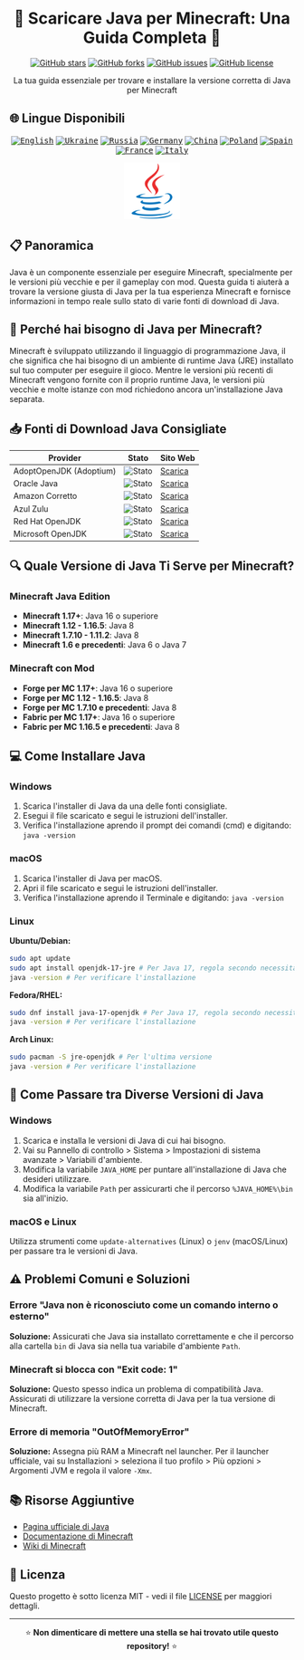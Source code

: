 <div align="center">

# 🌟 Scaricare Java per Minecraft: Una Guida Completa 🌟

[![GitHub stars](https://img.shields.io/github/stars/BANSAFAn/Java-On-Minecraft?style=social)](https://github.com/BANSAFAn/Java-On-Minecraft/stargazers)
[![GitHub forks](https://img.shields.io/github/forks/BANSAFAn/Java-On-Minecraft?style=social)](https://github.com/BANSAFAn/Java-On-Minecraft/network/members)
[![GitHub issues](https://img.shields.io/github/issues/BANSAFAn/Java-On-Minecraft)](https://github.com/BANSAFAn/Java-On-Minecraft/issues)
[![GitHub license](https://img.shields.io/github/license/BANSAFAn/Java-On-Minecraft)](https://github.com/BANSAFAn/Java-On-Minecraft/blob/main/LICENSE)

<p>La tua guida essenziale per trovare e installare la versione corretta di Java per Minecraft</p>

</div>

## 🌐 Lingue Disponibili

<div align="center">

<kbd>[<img title="English" alt="English" src="https://upload.wikimedia.org/wikipedia/commons/thumb/a/a5/Flag_of_the_United_Kingdom_%281-2%29.svg/1200px-Flag_of_the_United_Kingdom_%281-2%29.svg.png" width="22">](../README.md)</kbd>
<kbd>[<img title="Ukraine" alt="Ukraine" src="https://upload.wikimedia.org/wikipedia/commons/thumb/4/49/Flag_of_Ukraine.svg/1280px-Flag_of_Ukraine.svg.png" width="22">](README.ua.md)</kbd>
<kbd>[<img title="Russia" alt="Russia" src="https://upload.wikimedia.org/wikipedia/commons/thumb/f/f3/Flag_of_Russia.svg/1280px-Flag_of_Russia.svg.png" width="22">](README.ru.md)</kbd>
<kbd>[<img title="Germany" alt="Germany" src="https://upload.wikimedia.org/wikipedia/en/thumb/b/ba/Flag_of_Germany.svg/640px-Flag_of_Germany.svg.png" width="22">](README.de.md)</kbd>
<kbd>[<img title="China" alt="China" src="https://upload.wikimedia.org/wikipedia/commons/thumb/f/fa/Flag_of_the_People%27s_Republic_of_China.svg/800px-Flag_of_the_People%27s_Republic_of_China.svg.png" width="22">](README.zh.md)</kbd>
<kbd>[<img title="Poland" alt="Poland" src="https://upload.wikimedia.org/wikipedia/en/1/12/Flag_of_Poland.svg" width="22">](README.pl.md)</kbd>
<kbd>[<img title="Spain" alt="Spain" src="https://upload.wikimedia.org/wikipedia/commons/thumb/9/9a/Flag_of_Spain.svg/1200px-Flag_of_Spain.svg.png" width="22">](README.es.md)</kbd>
<kbd>[<img title="France" alt="France" src="https://upload.wikimedia.org/wikipedia/commons/thumb/c/c3/Flag_of_France.svg/1200px-Flag_of_France.svg.png" width="22">](README.fr.md)</kbd>
<kbd>[<img title="Italy" alt="Italy" src="https://upload.wikimedia.org/wikipedia/commons/thumb/0/03/Flag_of_Italy.svg/1500px-Flag_of_Italy.svg.png" width="22">](README.it.md)</kbd>

</div>

<div align="center">
<img src="https://raw.githubusercontent.com/devicons/devicon/master/icons/java/java-original.svg" alt="java" width="100" height="100"/>
</div>

## 📋 Panoramica

Java è un componente essenziale per eseguire Minecraft, specialmente per le versioni più vecchie e per il gameplay con mod. Questa guida ti aiuterà a trovare la versione giusta di Java per la tua esperienza Minecraft e fornisce informazioni in tempo reale sullo stato di varie fonti di download di Java.

## 🤔 Perché hai bisogno di Java per Minecraft?

Minecraft è sviluppato utilizzando il linguaggio di programmazione Java, il che significa che hai bisogno di un ambiente di runtime Java (JRE) installato sul tuo computer per eseguire il gioco. Mentre le versioni più recenti di Minecraft vengono fornite con il proprio runtime Java, le versioni più vecchie e molte istanze con mod richiedono ancora un'installazione Java separata.

## 📥 Fonti di Download Java Consigliate

<div align="center">

| Provider | Stato | Sito Web |
|----------|--------|--------|
| AdoptOpenJDK (Adoptium) | ![Stato](https://img.shields.io/badge/stato-disponibile-brightgreen) | [Scarica](https://adoptium.net/download/) |
| Oracle Java | ![Stato](https://img.shields.io/badge/stato-disponibile-brightgreen) | [Scarica](https://www.oracle.com/java/technologies/) |
| Amazon Corretto | ![Stato](https://img.shields.io/badge/stato-disponibile-brightgreen) | [Scarica](https://aws.amazon.com/corretto/) |
| Azul Zulu | ![Stato](https://img.shields.io/badge/stato-disponibile-brightgreen) | [Scarica](https://www.azul.com/downloads/) |
| Red Hat OpenJDK | ![Stato](https://img.shields.io/badge/stato-disponibile-brightgreen) | [Scarica](https://developers.redhat.com/products/openjdk/overview) |
| Microsoft OpenJDK | ![Stato](https://img.shields.io/badge/stato-disponibile-brightgreen) | [Scarica](https://www.microsoft.com/openjdk) |

</div>

## 🔍 Quale Versione di Java Ti Serve per Minecraft?

### Minecraft Java Edition

- **Minecraft 1.17+**: Java 16 o superiore
- **Minecraft 1.12 - 1.16.5**: Java 8
- **Minecraft 1.7.10 - 1.11.2**: Java 8
- **Minecraft 1.6 e precedenti**: Java 6 o Java 7

### Minecraft con Mod

- **Forge per MC 1.17+**: Java 16 o superiore
- **Forge per MC 1.12 - 1.16.5**: Java 8
- **Forge per MC 1.7.10 e precedenti**: Java 8
- **Fabric per MC 1.17+**: Java 16 o superiore
- **Fabric per MC 1.16.5 e precedenti**: Java 8

## 💻 Come Installare Java

### Windows

1. Scarica l'installer di Java da una delle fonti consigliate.
2. Esegui il file scaricato e segui le istruzioni dell'installer.
3. Verifica l'installazione aprendo il prompt dei comandi (cmd) e digitando: `java -version`

### macOS

1. Scarica l'installer di Java per macOS.
2. Apri il file scaricato e segui le istruzioni dell'installer.
3. Verifica l'installazione aprendo il Terminale e digitando: `java -version`

### Linux

**Ubuntu/Debian:**
```bash
sudo apt update
sudo apt install openjdk-17-jre # Per Java 17, regola secondo necessità
java -version # Per verificare l'installazione
```

**Fedora/RHEL:**
```bash
sudo dnf install java-17-openjdk # Per Java 17, regola secondo necessità
java -version # Per verificare l'installazione
```

**Arch Linux:**
```bash
sudo pacman -S jre-openjdk # Per l'ultima versione
java -version # Per verificare l'installazione
```

## 🔄 Come Passare tra Diverse Versioni di Java

### Windows

1. Scarica e installa le versioni di Java di cui hai bisogno.
2. Vai su Pannello di controllo > Sistema > Impostazioni di sistema avanzate > Variabili d'ambiente.
3. Modifica la variabile `JAVA_HOME` per puntare all'installazione di Java che desideri utilizzare.
4. Modifica la variabile `Path` per assicurarti che il percorso `%JAVA_HOME%\bin` sia all'inizio.

### macOS e Linux

Utilizza strumenti come `update-alternatives` (Linux) o `jenv` (macOS/Linux) per passare tra le versioni di Java.

## ⚠️ Problemi Comuni e Soluzioni

### Errore "Java non è riconosciuto come un comando interno o esterno"

**Soluzione:** Assicurati che Java sia installato correttamente e che il percorso alla cartella `bin` di Java sia nella tua variabile d'ambiente `Path`.

### Minecraft si blocca con "Exit code: 1"

**Soluzione:** Questo spesso indica un problema di compatibilità Java. Assicurati di utilizzare la versione corretta di Java per la tua versione di Minecraft.

### Errore di memoria "OutOfMemoryError"

**Soluzione:** Assegna più RAM a Minecraft nel launcher. Per il launcher ufficiale, vai su Installazioni > seleziona il tuo profilo > Più opzioni > Argomenti JVM e regola il valore `-Xmx`.

## 📚 Risorse Aggiuntive

- [Pagina ufficiale di Java](https://www.java.com/)
- [Documentazione di Minecraft](https://minecraft.net/)
- [Wiki di Minecraft](https://minecraft.fandom.com/)

## 📜 Licenza

Questo progetto è sotto licenza MIT - vedi il file [LICENSE](../LICENSE) per maggiori dettagli.

---

<div align="center">

⭐ **Non dimenticare di mettere una stella se hai trovato utile questo repository!** ⭐

</div>
